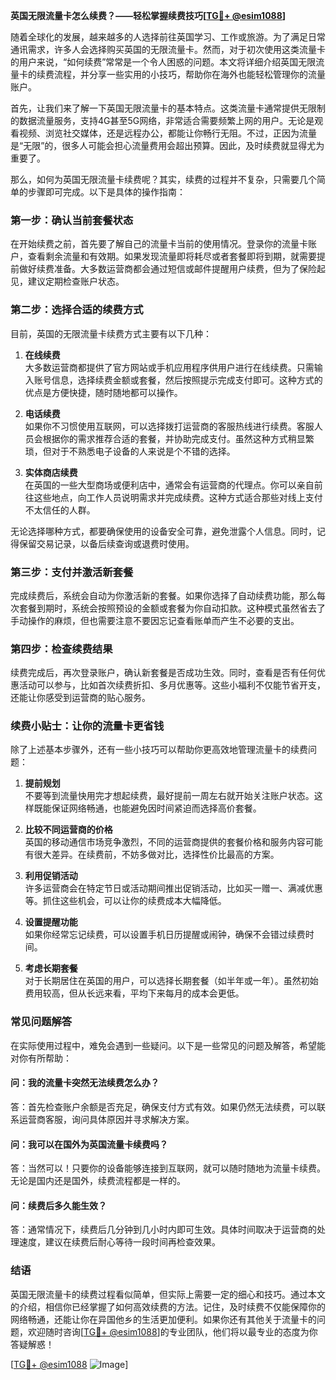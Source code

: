 **英国无限流量卡怎么续费？——轻松掌握续费技巧[[TG💪+ @esim1088](https://t.me/s/esim1088)]**

随着全球化的发展，越来越多的人选择前往英国学习、工作或旅游。为了满足日常通讯需求，许多人会选择购买英国的无限流量卡。然而，对于初次使用这类流量卡的用户来说，“如何续费”常常是一个令人困惑的问题。本文将详细介绍英国无限流量卡的续费流程，并分享一些实用的小技巧，帮助你在海外也能轻松管理你的流量账户。

首先，让我们来了解一下英国无限流量卡的基本特点。这类流量卡通常提供无限制的数据流量服务，支持4G甚至5G网络，非常适合需要频繁上网的用户。无论是观看视频、浏览社交媒体，还是远程办公，都能让你畅行无阻。不过，正因为流量是“无限”的，很多人可能会担心流量费用会超出预算。因此，及时续费就显得尤为重要了。

那么，如何为英国无限流量卡续费呢？其实，续费的过程并不复杂，只需要几个简单的步骤即可完成。以下是具体的操作指南：

### **第一步：确认当前套餐状态**
在开始续费之前，首先要了解自己的流量卡当前的使用情况。登录你的流量卡账户，查看剩余流量和有效期。如果发现流量即将耗尽或者套餐即将到期，就需要提前做好续费准备。大多数运营商都会通过短信或邮件提醒用户续费，但为了保险起见，建议定期检查账户状态。

### **第二步：选择合适的续费方式**
目前，英国的无限流量卡续费方式主要有以下几种：

1. **在线续费**  
   大多数运营商都提供了官方网站或手机应用程序供用户进行在线续费。只需输入账号信息，选择续费金额或套餐，然后按照提示完成支付即可。这种方式的优点是方便快捷，随时随地都可以操作。

2. **电话续费**  
   如果你不习惯使用互联网，可以选择拨打运营商的客服热线进行续费。客服人员会根据你的需求推荐合适的套餐，并协助完成支付。虽然这种方式稍显繁琐，但对于不熟悉电子设备的人来说是个不错的选择。

3. **实体商店续费**  
   在英国的一些大型商场或便利店中，通常会有运营商的代理点。你可以亲自前往这些地点，向工作人员说明需求并完成续费。这种方式适合那些对线上支付不太信任的人群。

无论选择哪种方式，都要确保使用的设备安全可靠，避免泄露个人信息。同时，记得保留交易记录，以备后续查询或退费时使用。

### **第三步：支付并激活新套餐**
完成续费后，系统会自动为你激活新的套餐。如果你选择了自动续费功能，那么每次套餐到期时，系统会按照预设的金额或套餐为你自动扣款。这种模式虽然省去了手动操作的麻烦，但也需要注意不要因忘记查看账单而产生不必要的支出。

### **第四步：检查续费结果**
续费完成后，再次登录账户，确认新套餐是否成功生效。同时，查看是否有任何优惠活动可以参与，比如首次续费折扣、多月优惠等。这些小福利不仅能节省开支，还能让你感受到运营商的贴心服务。

### **续费小贴士：让你的流量卡更省钱**
除了上述基本步骤外，还有一些小技巧可以帮助你更高效地管理流量卡的续费问题：

1. **提前规划**  
   不要等到流量快用完才想起续费，最好提前一周左右就开始关注账户状态。这样既能保证网络畅通，也能避免因时间紧迫而选择高价套餐。

2. **比较不同运营商的价格**  
   英国的移动通信市场竞争激烈，不同的运营商提供的套餐价格和服务内容可能有很大差异。在续费前，不妨多做对比，选择性价比最高的方案。

3. **利用促销活动**  
   许多运营商会在特定节日或活动期间推出促销活动，比如买一赠一、满减优惠等。抓住这些机会，可以让你的续费成本大幅降低。

4. **设置提醒功能**  
   如果你经常忘记续费，可以设置手机日历提醒或闹钟，确保不会错过续费时间。

5. **考虑长期套餐**  
   对于长期居住在英国的用户，可以选择长期套餐（如半年或一年）。虽然初始费用较高，但从长远来看，平均下来每月的成本会更低。

### **常见问题解答**
在实际使用过程中，难免会遇到一些疑问。以下是一些常见的问题及解答，希望能对你有所帮助：

#### **问：我的流量卡突然无法续费怎么办？**
答：首先检查账户余额是否充足，确保支付方式有效。如果仍然无法续费，可以联系运营商客服，询问具体原因并寻求解决方案。

#### **问：我可以在国外为英国流量卡续费吗？**
答：当然可以！只要你的设备能够连接到互联网，就可以随时随地为流量卡续费。无论是国内还是国外，续费流程都是一样的。

#### **问：续费后多久能生效？**
答：通常情况下，续费后几分钟到几小时内即可生效。具体时间取决于运营商的处理速度，建议在续费后耐心等待一段时间再检查效果。

### **结语**
英国无限流量卡的续费过程看似简单，但实际上需要一定的细心和技巧。通过本文的介绍，相信你已经掌握了如何高效续费的方法。记住，及时续费不仅能保障你的网络畅通，还能让你在异国他乡的生活更加便利。如果你还有其他关于流量卡的问题，欢迎随时咨询[[TG💪+ @esim1088](https://t.me/s/esim1088)]的专业团队，他们将以最专业的态度为你答疑解惑！

[[TG💪+ @esim1088](https://t.me/s/esim1088) ![Image](https://i.postimg.cc/4NQfJmqS/Snipaste-2025-05-13-00-14-12.png)]